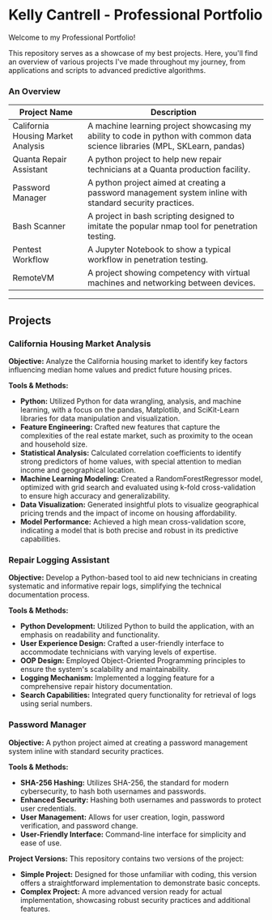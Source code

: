 # Kelly Cantrell - Professional Portfolio
Welcome to my Professional Portfolio! 

This repository serves as a showcase of my best projects. Here, you'll find an overview of various projects I've made throughout my journey, from applications and scripts to advanced predictive algorithms.

### An Overview

| Project Name | Description |
|-----------|-------------|
| California Housing Market Analysis     | A machine learning project showcasing my ability to code in python with common data science libraries (MPL, SKLearn, pandas)   |
| Quanta Repair Assistant   | A python project to help new repair technicians at a Quanta production facility.   |
| Password Manager  | A python project aimed at creating a password management system inline with standard security practices.   |
| Bash Scanner  | A project in bash scripting designed to imitate the popular nmap tool for penetration testing.   |
| Pentest Workflow  | A Jupyter Notebook to show a typical workflow in penetration testing.   |
| RemoteVM  | A project showing competency with virtual machines and networking between devices.   |

---
## Projects 
### California Housing Market Analysis

**Objective:** Analyze the California housing market to identify key factors influencing median home values and predict future housing prices.

**Tools & Methods:**

- **Python:** Utilized Python for data wrangling, analysis, and machine learning, with a focus on the pandas, Matplotlib, and SciKit-Learn libraries for data manipulation and visualization.
- **Feature Engineering:** Crafted new features that capture the complexities of the real estate market, such as proximity to the ocean and household size.
- **Statistical Analysis:** Calculated correlation coefficients to identify strong predictors of home values, with special attention to median income and geographical location.
- **Machine Learning Modeling:** Created a RandomForestRegressor model, optimized with grid search and evaluated using k-fold cross-validation to ensure high accuracy and generalizability.
- **Data Visualization:** Generated insightful plots to visualize geographical pricing trends and the impact of income on housing affordability.
- **Model Performance:** Achieved a high mean cross-validation score, indicating a model that is both precise and robust in its predictive capabilities.

### Repair Logging Assistant

**Objective:** Develop a Python-based tool to aid new technicians in creating systematic and informative repair logs, simplifying the technical documentation process.

**Tools & Methods:**

- **Python Development:** Utilized Python to build the application, with an emphasis on readability and functionality.
- **User Experience Design:** Crafted a user-friendly interface to accommodate technicians with varying levels of expertise.
- **OOP Design:** Employed Object-Oriented Programming principles to ensure the system's scalability and maintainability.
- **Logging Mechanism:** Implemented a logging feature for a comprehensive repair history documentation.
- **Search Capabilities:** Integrated query functionality for retrieval of logs using serial numbers.

### Password Manager 
**Objective:** A python project aimed at creating a password management system inline with standard security practices.

**Tools & Methods:**

  - **SHA-256 Hashing:** Utilizes SHA-256, the standard for modern cybersecurity, to hash both usernames and passwords.
  - **Enhanced Security:** Hashing both usernames and passwords to protect user credentials.
  - **User Management:** Allows for user creation, login, password verification, and password change.
  - **User-Friendly Interface:** Command-line interface for simplicity and ease of use.

**Project Versions:** This repository contains two versions of the project:

  - **Simple Project:** Designed for those unfamiliar with coding, this version offers a straightforward implementation to demonstrate basic concepts.
  - **Complex Project:** A more advanced version ready for actual implementation, showcasing robust security practices and additional features.
